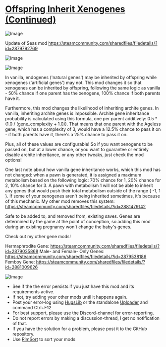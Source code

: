 # [Offspring Inherit Xenogenes (Continued)]()

![Image](https://i.imgur.com/buuPQel.png)

Update of Seas mod https://steamcommunity.com/sharedfiles/filedetails/?id=2879792769

![Image](https://i.imgur.com/pufA0kM.png)
	
![Image](https://i.imgur.com/Z4GOv8H.png)

In vanilla, endogenes ('natural genes') may be inherited by offspring while xenogenes ('artificial genes') may not. This mod changes it so that xenogenes can be inherited by offspring, following the same logic as vanilla - 50% chance if one parent has the xenogene, 100% chance if both parents have it.

Furthermore, this mod changes the likelihood of inheriting archite genes. In vanilla, inheriting archite genes is impossible. Archite gene inheritance probability is calculated using this formula, one per parent additively: 0.5 * (1.0 / (gene_complexity + 1.0)). That means that one parent with the Ageless gene, which has a complexity of 3, would have a 12.5% chance to pass it on - if both parents have it, there's a 25% chance to pass it on.

Plus, all of these values are configurable! So if you want xenogens to be passed on, but at a lower chance, or you want to guarantee or entirely disable archite inheritance, or any other tweaks, just check the mod options!

One last note about how vanilla gene inheritance works, which this mod has not changed: when a pawn is generated, it is assigned a maximum metabolism based on the following logic: 70% chance for 1, 20% chance for 2, 10% chance for 3. A pawn with metabolism 1 will not be able to inherit any genes that would push their total metabolism outside of the range { -1, 1 }. If some of your xenogenes aren't being inherited sometimes, it's because of this mechanic. My other mod removes this system: https://steamcommunity.com/sharedfiles/filedetails/?id=2881479142

Safe to be added to, and removed from, existing saves. Genes are determined by the game at the point of conception, so adding this mod during an existing pregnancy won't change the baby's genes.

Check out my other gene mods!

Hermaphrodite Gene: https://steamcommunity.com/sharedfiles/filedetails/?id=2879035868
Male- and Female- Only Genes: https://steamcommunity.com/sharedfiles/filedetails/?id=2879538186
Femboy Gene: https://steamcommunity.com/sharedfiles/filedetails/?id=2881009626

![Image](https://i.imgur.com/PwoNOj4.png)



-  See if the the error persists if you just have this mod and its requirements active.
-  If not, try adding your other mods until it happens again.
-  Post your error-log using [HugsLib](https://steamcommunity.com/workshop/filedetails/?id=818773962) or the standalone [Uploader](https://steamcommunity.com/sharedfiles/filedetails/?id=2873415404) and command Ctrl+F12
-  For best support, please use the Discord-channel for error-reporting.
-  Do not report errors by making a discussion-thread, I get no notification of that.
-  If you have the solution for a problem, please post it to the GitHub repository.
-  Use [RimSort](https://github.com/RimSort/RimSort/releases/latest) to sort your mods


